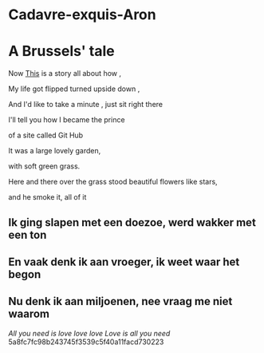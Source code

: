 # Cadavre-exquis-Aron
# A Brussels' tale

Now [This](https://www.youtube.com/watch?v=1nCqRmx3Dnw) is a story all about how ,

My life got flipped turned upside down ,

And I'd like to take a minute , just sit right there  


I'll tell you how I became the prince

of a site called Git Hub

It was a large lovely garden,

with soft green grass.

Here and there over the grass stood beautiful flowers like stars,

and he smoke it, all of it 

## Ik ging slapen met een doezoe, werd wakker met een ton
## En vaak denk ik aan vroeger, ik weet waar het begon
## Nu denk ik aan miljoenen, nee vraag me niet waarom

*All you need is love love love
Love is all you need*
 5a8fc7fc98b243745f3539c5f40a11facd730223

